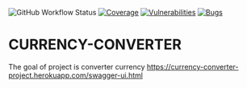 ![GitHub Workflow Status](https://img.shields.io/github/workflow/status/thukabjj/CURRENCY-CONVERTER/CI-CD-PRODUCTION)
[![Coverage](https://sonarcloud.io/api/project_badges/measure?project=thukabjj_CURRENCY-CONVERTER&metric=coverage)](https://sonarcloud.io/dashboard?id=thukabjj_CURRENCY-CONVERTER)
[![Vulnerabilities](https://sonarcloud.io/api/project_badges/measure?project=thukabjj_CURRENCY-CONVERTER&metric=vulnerabilities)](https://sonarcloud.io/dashboard?id=thukabjj_CURRENCY-CONVERTER)
[![Bugs](https://sonarcloud.io/api/project_badges/measure?project=thukabjj_CURRENCY-CONVERTER&metric=bugs)](https://sonarcloud.io/dashboard?id=thukabjj_CURRENCY-CONVERTER)

# CURRENCY-CONVERTER
The goal of project is converter currency
https://currency-converter-project.herokuapp.com/swagger-ui.html
